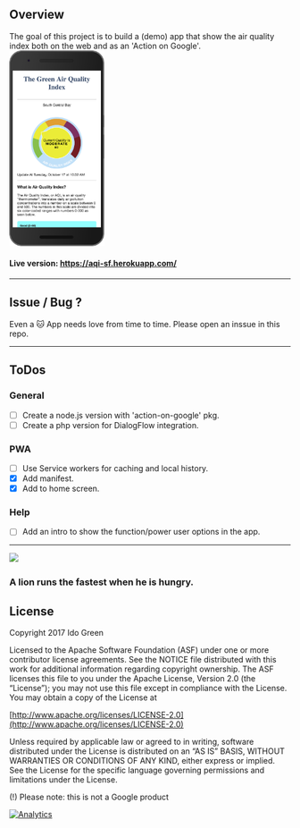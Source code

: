 ## Overview

The goal of this project is to build a (demo) app that show the air quality index both on the web and as an 'Action on Google'.
<img src="https://raw.githubusercontent.com/greenido/Air-Qulity-in-the-bay-area/master/web/img/aqi-Nexus6P.png" alt="aqi on nexus6" style="height: 350px;"/>

#### Live version: https://aqi-sf.herokuapp.com/
-----

## Issue / Bug ?
Even a 🐱 App needs love from time to time.
Please open an inssue in this repo.

-----
## ToDos

### General
* [ ] Create a node.js version with 'action-on-google' pkg.
* [ ] Create a php version for DialogFlow integration.

### PWA
* [ ] Use Service workers for caching and local history.
* [x] Add manifest.
* [x] Add to home screen.

### Help
* [ ] Add an intro to show the function/power user options in the app.

-----

![](https://lpa-1.firebaseapp.com/img/lion-hd.jpeg)

### A lion runs the fastest when he is hungry.


## License

Copyright 2017 Ido Green

Licensed to the Apache Software Foundation (ASF) under one or more contributor license agreements. See the NOTICE file distributed with this work for additional information regarding copyright ownership. The ASF licenses this file to you under the Apache License, Version 2.0 (the “License”); you may not use this file except in compliance with the License. You may obtain a copy of the License at

[http://www.apache.org/licenses/LICENSE-2.0](http://www.apache.org/licenses/LICENSE-2.0)

Unless required by applicable law or agreed to in writing, software distributed under the License is distributed on an “AS IS” BASIS, WITHOUT WARRANTIES OR CONDITIONS OF ANY KIND, either express or implied. See the License for the specific language governing permissions and limitations under the License.

(!) Please note: this is not a Google product

[![Analytics](https://ga-beacon.appspot.com/UA-65622529-1/air-quality/)](https://github.com/igrigorik/ga-beacon)
